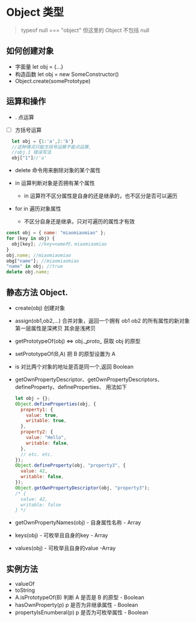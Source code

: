 <!--
 * @Author: 鱼小柔
 * @Date: 2020-11-07 18:17:26
 * @LastEditors: your name
 * @LastEditTime: 2020-11-21 14:48:47
 * @Description: file content
-->
# Object 类型

>typeof null === "object" 但这里的 Object 不包括 null

## 如何创建对象

- 字面量 let obj = {...}
- 构造函数 let obj = new SomeConstructor()
- Object.create(somePrototype)

## 运算和操作

- . 点运算

- [ ] 方括号运算

``` js
  let obj = {1:'a',2:'b'} 
  //这种情况只能方括号运算不能点运算, 
  //obj.1 错误写法
  obj["1"]//'a'
```

- delete 命令用来删除对象的某个属性

- in 运算判断对象是否拥有某个属性

  - in 运算符不区分属性是自身的还是继承的，也不区分是否可以遍历

- for in 遍历对象属性
  - 不区分自身还是继承，只对可遍历的属性才有效

```js
const obj = { name: "miaomiaomiao" };
for (key in obj) {
  obj[key]; //key=name时，miaomiaomiao
}
obj.name; //miaomiaomiao
obg["name"]; //miaomiaomiao
"name" in obj; //true
delete obj.name;
```



## 静态方法 Object.

- create(obj) 创建对象
- assign(ob1,ob2,...) 合并对象，返回一个拥有 ob1 ob2 的所有属性的新对象 第一层属性是深拷贝 其余是浅拷贝
- getPrototypeOf(obj) <=> obj.\__proto\__ 获取 obj 的原型
- setPrototypeOf(B,A) 把 B 的原型设置为 A
- is 对比两个对象的地址是否是同一个,返回 Boolean
- getOwnPropertyDescriptor、getOwnPropertyDescriptors、defineProperty、defineProperties、 用法如下

  ```js
  let obj = {};
  Object.defineProperties(obj, {
    property1: {
      value: true,
      writable: true,
    },
    property2: {
      value: "Hello",
      writable: false,
    },
    // etc. etc.
  });
  Object.defineProperty(obj, "property3", {
    value: 42,
    writable: false,
  });
  Object.getOwnPropertyDescriptor(obj, "property3");
  /* {
    value: 42,
    writable: false
  } */
  ```

- getOwnPropertyNames(obj) - 自身属性名称 - Array
- keys(obj) - 可枚举且自身的key - Array 
- values(obj) - 可枚举且自身的value -Array

## 实例方法

- valueOf
- toString 
- A.isPrototypeOf(B) 判断 A 是否是 B 的原型 - Boolean
- hasOwnProperty(p) p 是否为非继承属性 - Boolean
- propertyIsEnumberal(p) p 是否为可枚举属性 - Boolean
